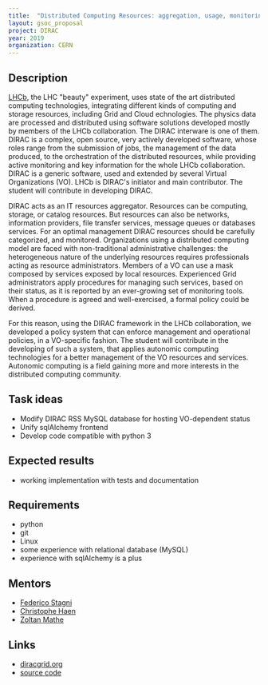 ```yaml
---
title:  "Distributed Computing Resources: aggregation, usage, monitoring"
layout: gsoc_proposal
project: DIRAC
year: 2019
organization: CERN
---
```


## Description

[LHCb](http://lhcb-public.web.cern.ch/lhcb-public/), the LHC "beauty" experiment, uses state of the art distributed computing technologies, integrating different kinds of computing and storage resources, including Grid and Cloud echnologies. The physics data are processed and distributed using software solutions developed mostly by members of the LHCb collaboration. The DIRAC interware is one of them. DIRAC is a complex, open source, very actively developed software, whose roles range from the submission of jobs, the management of the data produced, to the orchestration of the distributed resources, while providing active monitoring and key information for the whole LHCb collaboration. DIRAC is a generic software, used and extended by several Virtual Organizations (VO). LHCb is DIRAC's initiator and main contributor. The student will contribute in developing DIRAC.

DIRAC acts as an IT resources aggregator. Resources can be computing, storage, or catalog resources. But resources can also be networks, information providers, file transfer services, message queues or databases services. For an optimal management DIRAC resources should be carefully categorized, and monitored. Organizations using a distributed computing model are faced with non-traditional administrative challenges: the heterogeneous nature of the underlying resources requires professionals acting as resource administrators. Members of a VO can use a mask composed by services exposed by local resources. Experienced Grid administrators apply procedures for managing such services, based on their status, as it is reported by an ever-growing set of monitoring tools. When a procedure is agreed and well-exercised, a formal policy could be derived.

For this reason, using the DIRAC framework in the LHCb collaboration, we developed a policy system that can enforce management and operational policies, in a VO-specific fashion. The student will contribute in the developing of such a system, that applies autonomic computing technologies for a better management of the VO resources and services. Autonomic computing is a field gaining more and more interests in the distributed computing community.

## Task ideas

 * Modify DIRAC RSS MySQL database for hosting VO-dependent status
 * Unify sqlAlchemy frontend
 * Develop code compatible with python 3

## Expected results
 * working implementation with tests and documentation

## Requirements

 * python
 * git
 * Linux
 * some experience with relational database (MySQL)
 * experience with sqlAlchemy is a plus

## Mentors

 * [Federico Stagni](mailto:federico.stagni@cern.ch)
 * [Christophe Haen](mailto:christophe.denis.haen@cern.ch)
 * [Zoltan Mathe](mailto:zoltan.mathe@cern.ch)

## Links

 * [diracgrid.org](http://diracgrid.org/)
 * [source code](https://github.com/DIRACGrid)
